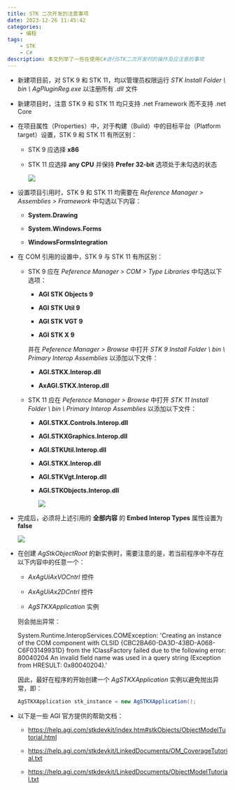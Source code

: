```yaml
---
title: STK 二次开发的注意事项
date: 2023-12-26 11:45:42
categories:
    - 编程
tags:
    - STK
    - C#
description: 本文列举了一些在使用C#进行STK二次开发时的操作及应注意的事项
---
```


+ 新建项目前，对 STK 9 和 STK 11，均以管理员权限运行 *STK Install Folder \ bin \ AgPluginReg.exe* 以注册所有 *.dll* 文件

+ 新建项目时，注意 STK 9 和 STK 11 均只支持 .net Framework 而不支持 .net Core

+ 在项目属性（Properties）中，对于构建（Build）中的目标平台（Platform target）设置，STK 9 和 STK 11 有所区别：

    + STK 9 应选择 **x86**

    + STK 11 应选择 **any CPU** 并保持 **Prefer 32-bit** 选项处于未勾选的状态

      ![](https://pic-bed-c6s.pages.dev/img/stk11_Build.bmp)

      

+ 设置项目引用时，STK 9 和 STK 11 均需要在 *Reference Manager > Assemblies > Framework* 中勾选以下内容：

    + **System.Drawing**

    + **System.Windows.Forms**
    
    + **WindowsFormsIntegration**

+ 在 COM 引用的设置中，STK 9 与 STK 11 有所区别：

    + STK 9 应在 *Peference Manager > COM > Type Libraries* 中勾选以下选项：

        + **AGI STK Objects 9**
        
        + **AGI STK Util 9**

        + **AGI STK VGT 9**

        + **AGI STK X 9**
        
        并在 *Peference Manager > Browse* 中打开 *STK 9 Install Folder \ bin \ Primary Interop Assemblies* 以添加以下文件：

        + **AGI.STKX.Interop.dll**

        + **AxAGI.STKX.Interop.dll**

    + STK 11 应在 *Peference Manager > Browse* 中打开 *STK 11 Install Folder \ bin \ Primary Interop Assemblies* 以添加以下文件：

        + **AGI.STKX.Controls.Interop.dll**

        + **AGI.STKXGraphics.Interop.dll**

        + **AGI.STKUtil.Interop.dll**

        + **AGI.STKX.Interop.dll**

        + **AGI.STKVgt.Interop.dll**

        + **AGI.STKObjects.Interop.dll**
        
          ![](https://pic-bed-c6s.pages.dev/img/stk11_COM.bmp)

+ 完成后，必须将上述引用的 **全部内容** 的 **Embed Interop Types** 属性设置为 **false**

    ![](https://pic-bed-c6s.pages.dev/img/stk11_Properties.bmp)

+ 在创建 *AgStkObjectRoot* 的新实例时，需要注意的是，若当前程序中不存在以下内容中的任意一个：
  
    + *AxAgUiAxVOCntrl* 控件

    + *AxAgUiAx2DCntrl* 控件

    + *AgSTKXApplication* 实例
    
    则会抛出异常：

    System.Runtime.InteropServices.COMException: 'Creating an instance of the COM component with CLSID {CBC2BA60-DA3D-43BD-A068-C6F03149931D} from the IClassFactory failed due to the following error: 80040204 An invalid field name was used in a query string (Exception from HRESULT: 0x80040204).'

    因此，最好在程序的开始创建一个 *AgSTKXApplication* 实例以避免抛出异常，即：

    ```c#
    AgSTKXApplication stk_instance = new AgSTKXApplication();
    ```

+ 以下是一些 AGI 官方提供的帮助文档：

    + https://help.agi.com/stkdevkit/index.htm#stkObjects/ObjectModelTutorial.html

    + https://help.agi.com/stkdevkit/LinkedDocuments/OM_CoverageTutorial.txt

    + https://help.agi.com/stkdevkit/LinkedDocuments/ObjectModelTutorial.txt

        